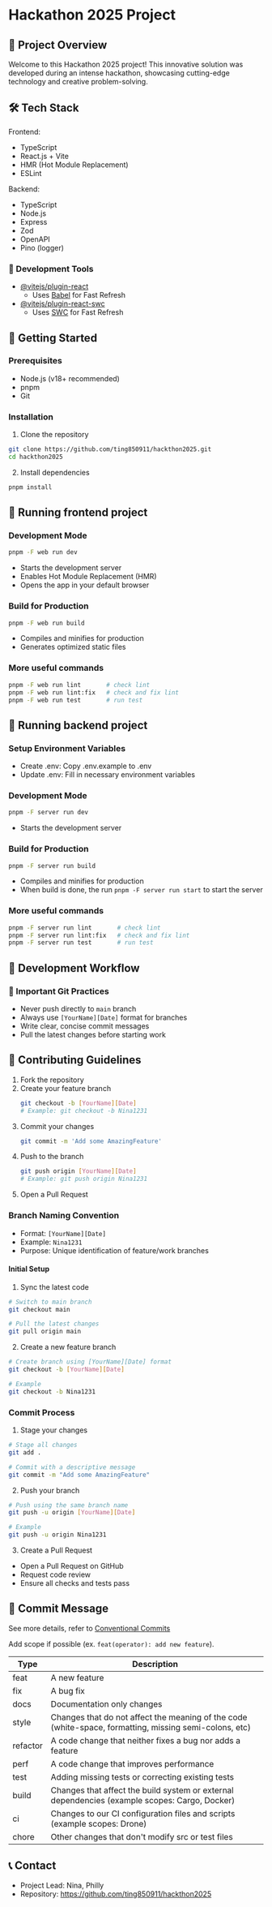 # Hackathon 2025 Project

## 🚀 Project Overview

Welcome to this Hackathon 2025 project! This innovative solution was developed during an intense hackathon, showcasing cutting-edge technology and creative problem-solving.

## 🛠 Tech Stack

Frontend:

- TypeScript
- React.js + Vite
- HMR (Hot Module Replacement)
- ESLint

Backend:

- TypeScript
- Node.js
- Express
- Zod
- OpenAPI
- Pino (logger)

### 🔧 Development Tools

- [@vitejs/plugin-react](https://github.com/vitejs/vite-plugin-react/blob/main/packages/plugin-react/README.md)
  - Uses [Babel](https://babeljs.io/) for Fast Refresh
- [@vitejs/plugin-react-swc](https://github.com/vitejs/vite-plugin-react-swc)
  - Uses [SWC](https://swc.rs/) for Fast Refresh

## 🏁 Getting Started

### Prerequisites

- Node.js (v18+ recommended)
- pnpm
- Git

### Installation

1. Clone the repository

```bash
git clone https://github.com/ting850911/hackthon2025.git
cd hackthon2025
```

2. Install dependencies

```bash
pnpm install
```

## 🚀 Running frontend project

### Development Mode

```bash
pnpm -F web run dev
```

- Starts the development server
- Enables Hot Module Replacement (HMR)
- Opens the app in your default browser

### Build for Production

```bash
pnpm -F web run build
```

- Compiles and minifies for production
- Generates optimized static files

### More useful commands

```bash
pnpm -F web run lint       # check lint
pnpm -F web run lint:fix   # check and fix lint
pnpm -F web run test       # run test
```

## 🗿 Running backend project

### Setup Environment Variables

- Create .env: Copy .env.example to .env
- Update .env: Fill in necessary environment variables

### Development Mode

```bash
pnpm -F server run dev
```

- Starts the development server

### Build for Production

```bash
pnpm -F server run build
```

- Compiles and minifies for production
- When build is done, the run `pnpm -F server run start` to start the server

### More useful commands

```bash
pnpm -F server run lint       # check lint
pnpm -F server run lint:fix   # check and fix lint
pnpm -F server run test       # run test
```

## 🔧 Development Workflow

### 🚨 Important Git Practices

- Never push directly to `main` branch
- Always use `[YourName][Date]` format for branches
- Write clear, concise commit messages
- Pull the latest changes before starting work

## 🤝 Contributing Guidelines

1. Fork the repository
2. Create your feature branch
   ```bash
   git checkout -b [YourName][Date]
   # Example: git checkout -b Nina1231
   ```
3. Commit your changes
   ```bash
   git commit -m 'Add some AmazingFeature'
   ```
4. Push to the branch
   ```bash
   git push origin [YourName][Date]
   # Example: git push origin Nina1231
   ```
5. Open a Pull Request

### Branch Naming Convention

- Format: `[YourName][Date]`
- Example: `Nina1231`
- Purpose: Unique identification of feature/work branches

#### Initial Setup

1. Sync the latest code

```bash
# Switch to main branch
git checkout main

# Pull the latest changes
git pull origin main
```

2. Create a new feature branch

```bash
# Create branch using [YourName][Date] format
git checkout -b [YourName][Date]

# Example
git checkout -b Nina1231
```

### Commit Process

1. Stage your changes

```bash
# Stage all changes
git add .

# Commit with a descriptive message
git commit -m "Add some AmazingFeature"
```

2. Push your branch

```bash
# Push using the same branch name
git push -u origin [YourName][Date]

# Example
git push -u origin Nina1231
```

3. Create a Pull Request

- Open a Pull Request on GitHub
- Request code review
- Ensure all checks and tests pass

## 📝 Commit Message

See more details, refer to [Conventional Commits](https://www.conventionalcommits.org/en)

Add scope if possible (ex. `feat(operator): add new feature`).

| Type     | Description                                                                                            |
| -------- | ------------------------------------------------------------------------------------------------------ |
| feat     | A new feature                                                                                          |
| fix      | A bug fix                                                                                              |
| docs     | Documentation only changes                                                                             |
| style    | Changes that do not affect the meaning of the code (white-space, formatting, missing semi-colons, etc) |
| refactor | A code change that neither fixes a bug nor adds a feature                                              |
| perf     | A code change that improves performance                                                                |
| test     | Adding missing tests or correcting existing tests                                                      |
| build    | Changes that affect the build system or external dependencies (example scopes: Cargo, Docker)          |
| ci       | Changes to our CI configuration files and scripts (example scopes: Drone)                              |
| chore    | Other changes that don't modify src or test files                                                      |

## 📞 Contact

- Project Lead: Nina, Philly
- Repository: https://github.com/ting850911/hackthon2025

